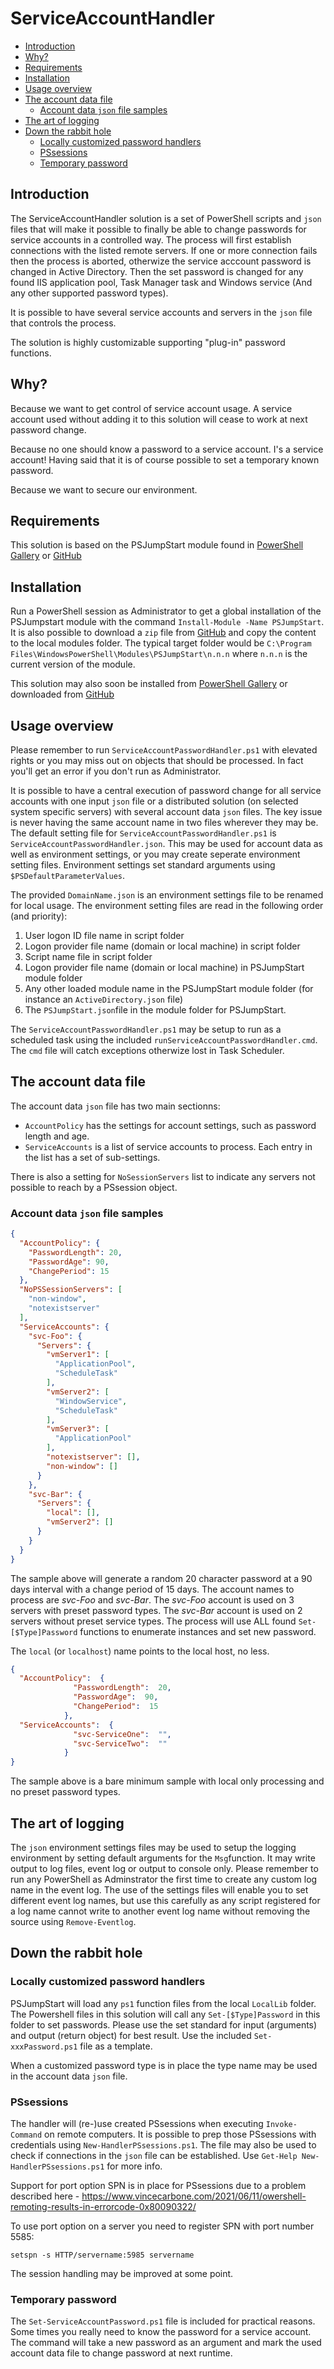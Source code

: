 # ServiceAccountHandler

  * [Introduction](#introduction) 
  * [Why?](#why-)
  * [Requirements](#requirements)
  * [Installation](#installation)
  * [Usage overview](#usage-overview)
  * [The account data file](#the-account-data-file)
    + [Account data `json` file samples](#account--json--file-samples)
  * [The art of logging](#the-art-of-logging)
  * [Down the rabbit hole](#down-the-rabbit-hole)
    + [Locally customized password handlers](#locally-customized-password-handlers)
    + [PSsessions](#pssessions)
    + [Temporary password](#temporary-password)

## Introduction

The ServiceAccountHandler solution is a set of PowerShell scripts and `json` files that will make it possible to finally be able to change passwords for service accounts in a controlled way. The process will first establish connections with the listed remote servers. If one or more connection fails then the process is aborted, otherwize the service acccount password is changed in Active Directory. Then the set password is changed for any found IIS application pool, Task Manager task and Windows service (And any other supported password types).

It is possible to have several service accounts and servers in the `json` file that controls the process.

The solution is highly customizable supporting "plug-in" password functions.

## Why?

Because we want to get control of service account usage. A service account used without adding it to this solution will cease to work at next password change.

Because no one should know a password to a service account. I's a service account! Having said that it is of course possible to set a temporary known password.

Because we want to secure our environment.

## Requirements

This solution is based on the PSJumpStart module found in [PowerShell Gallery](https://www.powershellgallery.com/packages/PSJumpStart) or [GitHub](https://github.com/jaols/PSJumpStart/tree/master/PSJumpStart)

## Installation

Run a PowerShell session as Administrator to get a global installation of the PSJumpstart module with the command `Install-Module -Name PSJumpStart`. It is also possible to download a `zip` file from [GitHub](https://github.com/jaols/PSJumpStart) and copy the content to the local modules folder. The typical target folder would be `C:\Program Files\WindowsPowerShell\Modules\PSJumpStart\n.n.n` where `n.n.n` is the current version of the module.

This solution may also soon be installed from [PowerShell Gallery](https://www.powershellgallery.com/packages/ServiceAccountHandler) or downloaded from [GitHub](https://github.com/jaols/ServiceAccountHandler)

## Usage overview

Please remember to run `ServiceAccountPasswordHandler.ps1` with elevated rights or you may miss out on objects that should be processed. In fact you'll get an error if you don't run as Administrator.

It is possible to have a central execution of password change for all service accounts with one input `json` file or a distributed solution (on selected system specific servers) with several account data `json` files. The key issue is never having the same account name in two files wherever they may be. The default setting file for `ServiceAccountPasswordHandler.ps1` is `ServiceAccountPasswordHandler.json`. This may be used for account data as well as environment settings, or you may create seperate environment setting files. Environment settings set standard arguments using `$PSDefaultParameterValues`.

The provided `DomainName.json` is an environment settings file to be renamed for local usage. The environment setting files are read in the following order (and priority):

1. User logon ID file name in script folder
2. Logon provider file name (domain or local machine) in script folder
3. Script name file in script folder
4. Logon provider file name (domain or local machine) in PSJumpStart module folder
5. Any other loaded module name in the PSJumpStart module folder (for instance an `ActiveDirectory.json` file)
6. The `PSJumpStart.json`file in the module folder for PSJumpStart.

The `ServiceAccountPasswordHandler.ps1` may be setup to run as a scheduled task using the included `runServiceAccountPasswordHandler.cmd`. The `cmd` file will catch exceptions otherwize lost in Task Scheduler.

## The account data file 

The account data `json` file has two main sectionns:

- `AccountPolicy` has the settings for account settings, such as password length and age.
- `ServiceAccounts` is a list of service accounts to process. Each entry in the list has a set of sub-settings.

There is also a setting for `NoSessionServers` list to indicate any servers not possible to reach by a PSsession object.

### Account data `json` file samples

```json
{
  "AccountPolicy": {
    "PasswordLength": 20,
    "PasswordAge": 90,
    "ChangePeriod": 15
  },
  "NoPSSessionServers": [
    "non-window",
    "notexistserver"
  ],
  "ServiceAccounts": {
    "svc-Foo": {
      "Servers": {
        "vmServer1": [
          "ApplicationPool",
          "ScheduleTask"
        ],
        "vmServer2": [
          "WindowService",
          "ScheduleTask"
        ],
        "vmServer3": [
          "ApplicationPool"
        ],
        "notexistserver": [],
        "non-window": []
      }      
    },
    "svc-Bar": {
      "Servers": {
        "local": [],
        "vmServer2": []
      }      
    }
  }
}
```
The sample above will generate a random 20 character password at a 90 days interval with a change period of 15 days. The account names to process are *svc-Foo* and *svc-Bar*. The *svc-Foo* account is used on 3 servers with preset password types. 
The *svc-Bar* account is used on 2 servers without preset service types. The process will use ALL found `Set-[$Type]Password` functions to enumerate instances and set new password.

The `local` (or `localhost`) name points to the local host, no less.

```json
{
  "AccountPolicy":  {
              "PasswordLength":  20,
              "PasswordAge":  90,
              "ChangePeriod":  15
            },
  "ServiceAccounts":  {
              "svc-ServiceOne":  "",
              "svc-ServiceTwo":  ""
            }
}
```

The sample above is a bare minimum sample with local only processing and no preset password types.

## The art of logging

The `json` environment settings files may be used to setup the logging environment by setting default arguments for the `Msg`function. It may write output to log files, event log or output to console only. Please remember to run any PowerShell as Adminstrator the first time to create any custom log name in the event log. The use of the settings files will enable you to set different event log names, but use this carefully as any script registered for a log name cannot write to another event log name without removing the source using `Remove-Eventlog`.

## Down the rabbit hole

### Locally customized password handlers

PSJumpStart will load any `ps1` function files from the local `LocalLib` folder. The Powershell files in this solution will call any `Set-[$Type]Password` in this folder to set passwords. Please use the set standard for input (arguments) and output (return object) for best result. Use the included `Set-xxxPassword.ps1` file as a template.

When a customized password type is in place the type name may be used in the account data `json` file.

### PSsessions

The handler will (re-)use created PSsessions when executing `Invoke-Command` on remote computers. It is possible to prep those PSsessions with credentials using `New-HandlerPSsessions.ps1`. The file may also be used to check if connections in the `json` file can be established. Use `Get-Help New-HandlerPSsessions.ps1` for more info.

Support for port option SPN is in place for PSsessions due to a problem described here - https://www.vincecarbone.com/2021/06/11/owershell-remoting-results-in-errorcode-0x80090322/

To use port option on a server you need to register SPN with port number 5585:
```
setspn -s HTTP/servername:5985 servername
```
The session handling may be improved at some point.

### Temporary password

The `Set-ServiceAccountPassword.ps1` file is included for practical reasons. Some times you really need to know the password for a service account. The command will take a new password as an argument and mark the used account data file to change password at next runtime. 